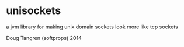 # unisockets

a jvm library for making unix domain sockets look more like tcp sockets

Doug Tangren (softprops) 2014
